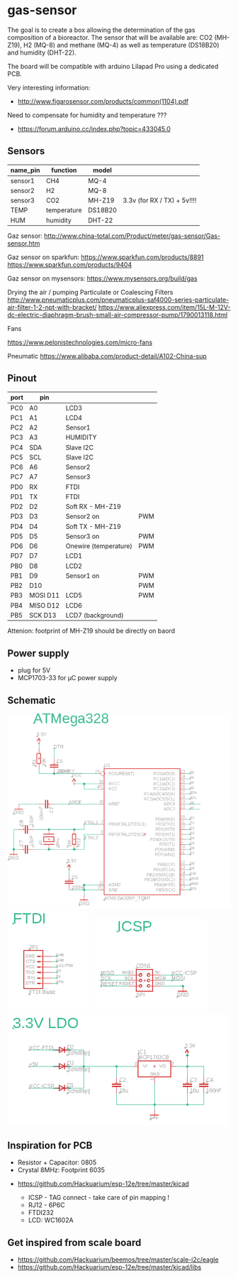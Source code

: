 # gas-sensor

The goal is to create a box allowing the determination of the gas composition of a bioreactor. The sensor that will be available are: CO2 (MH-Z19), H2 (MQ-8) and methane (MQ-4) as well as temperature (DS18B20) and humidity (DHT-22).

The board will be compatible with arduino Lilapad Pro using a dedicated PCB.

Very interesting information:

- http://www.figarosensor.com/products/common(1104).pdf

Need to compensate for humidity and temperature ???

- https://forum.arduino.cc/index.php?topic=433045.0

## Sensors

| name_pin | function    | model   |                             |
| -------- | ----------- | ------- | --------------------------- |
| sensor1  | CH4         | MQ-4    |                             |
| sensor2  | H2          | MQ-8    |                             |
| sensor3  | CO2         | MH-Z19  | 3.3v (for RX / TX) + 5v!!!! |
| TEMP     | temperature | DS18B20 |                             |
| HUM      | humidity    | DHT-22  |                             |

Gaz sensor: http://www.china-total.com/Product/meter/gas-sensor/Gas-sensor.htm

Gaz sensor on sparkfun:
https://www.sparkfun.com/products/8891
https://www.sparkfun.com/products/9404

Gaz sensor on mysensors: https://www.mysensors.org/build/gas

Drying the air / pumping
Particulate or Coalescing Filters
http://www.pneumaticplus.com/pneumaticplus-saf4000-series-particulate-air-filter-1-2-npt-with-bracket/
https://www.aliexpress.com/item/15L-M-12V-dc-electric-diaphragm-brush-small-air-compressor-pump/1790013118.html

Fans

https://www.pelonistechnologies.com/micro-fans

Pneumatic
https://www.alibaba.com/product-detail/A102-China-sup

## Pinout

| port | pin      |                       |     |
| ---- | -------- | --------------------- | --- |
| PC0  | A0       | LCD3                  |     |
| PC1  | A1       | LCD4                  |     |
| PC2  | A2       | Sensor1               |     |
| PC3  | A3       | HUMIDITY              |     |
| PC4  | SDA      | Slave I2C             |     |
| PC5  | SCL      | Slave I2C             |     |
| PC6  | A6       | Sensor2               |     |
| PC7  | A7       | Sensor3               |     |
| PD0  | RX       | FTDI                  |     |
| PD1  | TX       | FTDI                  |     |
| PD2  | D2       | Soft RX - MH-Z19      |     |
| PD3  | D3       | Sensor2 on            | PWM |
| PD4  | D4       | Soft TX - MH-Z19      |     |
| PD5  | D5       | Sensor3 on            | PWM |
| PD6  | D6       | Onewire (temperature) | PWM |
| PD7  | D7       | LCD1                  |     |
| PB0  | D8       | LCD2                  |     |
| PB1  | D9       | Sensor1 on            | PWM |
| PB2  | D10      |                       | PWM |
| PB3  | MOSI D11 | LCD5                  | PWM |
| PB4  | MISO D12 | LCD6                  |     |
| PB5  | SCK D13  | LCD7 (background)     |     |

Attenion: footprint of MH-Z19 should be directly on baord

## Power supply

- plug for 5V
- MCP1703-33 for µC power supply

## Schematic

<img src="images/atmega328.png">
<img src="images/ftdi.png">
<img src="images/icsp.png">
<img src="images/ldo.png">

## Inspiration for PCB

- Resistor + Capacitor: 0805
- Crystal 8MHz: Footprint 6035

* https://github.com/Hackuarium/esp-12e/tree/master/kicad

  - ICSP - TAG connect - take care of pin mapping !
  - RJ12 - 6P6C
  - FTDI232
  - LCD: WC1602A

## Get inspired from scale board

* https://github.com/Hackuarium/beemos/tree/master/scale-i2c/eagle 
* https://github.com/Hackuarium/esp-12e/tree/master/kicad/libs
